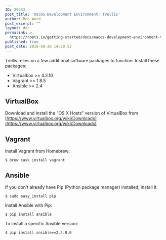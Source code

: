 ```yaml
---
ID: 29653
post_title: 'macOS Development Environment: Trellis'
author: Ben Word
post_excerpt: ""
layout: doc
permalink: >
  https://roots.io/getting-started/docs/macos-development-environment-trellis/
published: true
post_date: 2018-08-20 14:20:52
---
```

Trellis relies on a few additional software packages to function. Install these packages:

- Virtualbox >= 4.3.10
- Vagrant >= 1.8.5
- Ansible >= 2.4

## VirtualBox

Download and install the "OS X Hosts" version of VirtualBox from [https://www.virtualbox.org/wiki/Downloads](https://www.virtualbox.org/wiki/Downloads)

## Vagrant

Install Vagrant from Homebrew:

    $ brew cask install vagrant

## Ansible

If you don't already have Pip (Python package manager) installed, install it:

    $ sudo easy_install pip

Install Ansible with Pip:

    $ pip install ansible

To install a specific Ansible version:

    $ pip install ansible==2.4.0.0
